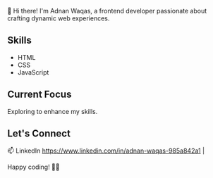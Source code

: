 👋 Hi there! I'm Adnan Waqas, a frontend developer passionate about crafting dynamic web experiences.

## Skills

- HTML
- CSS
- JavaScript

## Current Focus

Exploring to enhance my skills.

## Let's Connect

📫 LinkedIn https://www.linkedin.com/in/adnan-waqas-985a842a1 | 

Happy coding! 🚀✨
